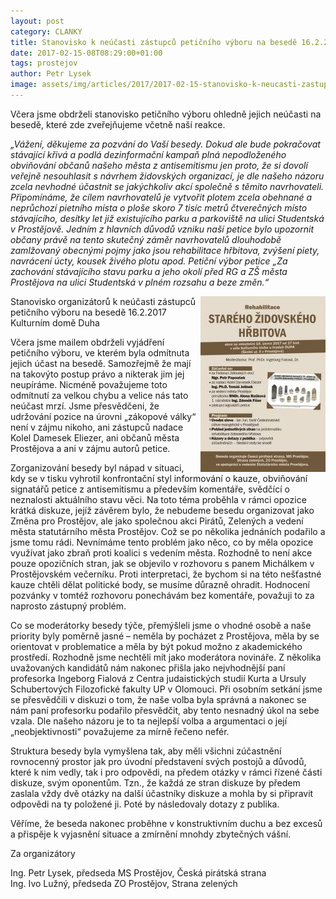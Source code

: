 ```yaml
---
layout: post
category: CLANKY
title: Stanovisko k neúčasti zástupců petičního výboru na besedě 16.2.2017 v Kulturním domě Duha
date: 2017-02-15-08T08:29:00+01:00  
tags: prostejov
author: Petr Lysek
image: assets/img/articles/2017/2017-02-15-stanovisko-k-neucasti-zastupcu-peticniho-vyboru-na-besede-16-2-2017-v-kulturnim-dome-duha.jpg   #751x422 pixelu
---
```

Včera jsme obdrželi stanovisko petičního výboru ohledně jejich neúčasti na besedě, které zde zveřejňujeme včetně naší reakce.

*„Vážení, děkujeme za pozvání do Vaší besedy. Dokud ale bude pokračovat stávající křivá a podlá dezinformační kampaň plná nepodloženého obviňování občanů našeho města z antisemitismu jen proto, že si dovolí veřejně nesouhlasit s návrhem židovských organizací, je dle našeho názoru zcela nevhodné účastnit se jakýchkoliv akcí společně s těmito navrhovateli.
Připomínáme, že cílem navrhovatelů je vytvořit plotem zcela obehnané a neprůchozí pietního místa o ploše skoro 7 tisíc metrů čtverečných místo stávajícího, desítky let již existujícího parku a parkoviště na ulici Studentská v Prostějově. Jedním z hlavních důvodů vzniku naší petice bylo upozornit občany právě na tento skutečný záměr navrhovatelů dlouhodobě zamlžovaný obecnými pojmy jako jsou rehabilitace hřbitova, zvýšení piety, navrácení úcty, kousek živého plotu apod.
Petiční výbor petice „Za zachování stávajícího stavu parku a jeho okolí před RG a ZŠ města Prostějova na ulici Studentská v plném rozsahu a beze změn.“*

<img src="/assets/img/miscellaneous/2017-02-15-pozvanka-na-besedu-16-2.jpg" height="281" width="200" align="right">

Stanovisko organizátorů k neúčasti zástupců petičního výboru na besedě 16.2.2017 Kulturním domě Duha

Včera jsme mailem obdrželi vyjádření petičního výboru, ve kterém byla odmítnuta jejich účast na besedě. Samozřejmě že mají na takovýto postup právo a nikterak jim jej neupíráme. Nicméně považujeme toto odmítnutí za velkou chybu a velice nás tato neúčast mrzí. Jsme přesvědčeni, že udržování pozice na úrovni „zákopové války“ není v zájmu nikoho, ani zástupců nadace Kolel Damesek Eliezer, ani občanů města Prostějova a ani v zájmu autorů petice.

Zorganizování besedy byl nápad v situaci, kdy se v tisku vyhrotil konfrontační styl informování o kauze, obviňování signatářů petice z antisemitismu a především komentáře, svědčící o neznalosti aktuálního stavu věci. Na toto téma proběhla v rámci opozice krátká diskuze, jejíž závěrem bylo, že nebudeme besedu organizovat jako Změna pro Prostějov, ale jako společnou akci Pirátů, Zelených a vedení města statutárního města Prostějov. Což se po několika jednáních podařilo a jsme tomu rádi. Nevnímáme tento problém jako něco, co by měla opozice využívat jako zbraň proti koalici s vedením města. Rozhodně to není akce pouze opozičních stran, jak se objevilo v rozhovoru s panem Michálkem v Prostějovském večerníku. Proti interpretaci, že bychom si na této nešťastné kauze chtěli dělat politické body, se musíme důrazně ohradit. Hodnocení pozvánky v tomtéž rozhovoru ponechávám bez komentáře, považuji to za naprosto zástupný problém.

Co se moderátorky besedy týče, přemýšleli jsme o vhodné osobě a naše priority byly poměrně jasné – neměla by pocházet z Prostějova, měla by se orientovat v problematice a měla by být pokud možno z akademického prostředí. Rozhodně jsme nechtěli mít jako moderátora novináře. Z několika uvažovaných kandidátů nám nakonec přišla jako nejvhodnější paní profesorka Ingeborg Fialová z Centra judaistických studií Kurta a Ursuly Schubertových Filozofické fakulty UP v Olomouci. Při osobním setkání jsme se přesvědčili v diskuzi o tom, že naše volba byla správná a nakonec se nám paní profesorku podařilo přesvědčit, aby tento nesnadný úkol na sebe vzala. Dle našeho názoru je to ta nejlepší volba a argumentaci o její „neobjektivnosti“ považujeme za mírně řečeno nefér.

Struktura besedy byla vymyšlena tak, aby měli všichni zúčastnění rovnocenný prostor jak pro úvodní představení svých postojů a důvodů, které k nim vedly, tak i pro odpovědi, na předem otázky v rámci řízené části diskuze, svým oponentům. Tzn., že každá ze stran diskuze by předem zaslala vždy dvě otázky na další účastníky diskuze a mohla by si připravit odpovědi na ty položené ji. Poté by následovaly dotazy z publika.

Věříme, že beseda nakonec proběhne v konstruktivním duchu a bez excesů a přispěje k vyjasnění situace a zmírnění mnohdy zbytečných vášní.

Za organizátory

Ing. Petr Lysek, předseda MS Prostějov, Česká pirátská strana  
Ing. Ivo Lužný, předseda ZO Prostějov, Strana zelených
